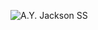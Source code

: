 ![A.Y. Jackson SS](https://www.google.com/maps/uv?pb=!1s0x4ccdffa6e4326f5f%3A0x61f3b50888b32cc3!3m1!7e115!4shttps%3A%2F%2Flh5.googleusercontent.com%2Fp%2FAF1QipMKvavCKgJQJowYMcinpEw3WV4fY-F-57ZTLjYz%3Dw284-h160-k-no!5say%20jackson%20ss%20-%20Google%20Search!15sCgIgAQ&imagekey=!1e10!2sAF1QipMKvavCKgJQJowYMcinpEw3WV4fY-F-57ZTLjYz&hl=en&sa=X&ved=2ahUKEwjNxKWBvZ_zAhVsh-AKHey_BaQQoip6BAhkEAM)
